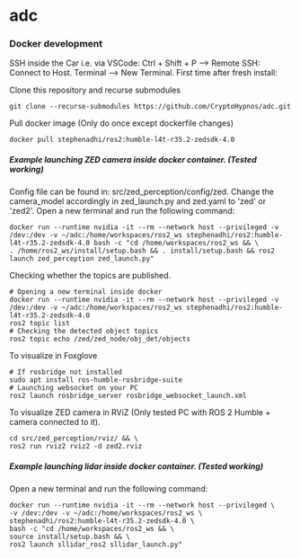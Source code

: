 # adc

### Docker development

SSH inside the Car i.e. via VSCode: Ctrl + Shift + P --> Remote SSH: Connect to Host. Terminal --> New Terminal. First time after fresh install:    

Clone this repository and recurse submodules
    
    git clone --recurse-submodules https://github.com/CryptoHypnos/adc.git

Pull docker image (Only do once except dockerfile changes)

    docker pull stephenadhi/ros2:humble-l4t-r35.2-zedsdk-4.0

##### Example launching ZED camera inside docker container. (Tested working)

Config file can be found in: src/zed_perception/config/zed. Change the camera_model accordingly in zed_launch.py and zed.yaml to 'zed' or 'zed2'.
Open a new terminal and run the following command:

    docker run --runtime nvidia -it --rm --network host --privileged -v /dev:/dev -v ~/adc:/home/workspaces/ros2_ws stephenadhi/ros2:humble-l4t-r35.2-zedsdk-4.0 bash -c "cd /home/workspaces/ros2_ws && \
    . /home/ros2_ws/install/setup.bash && . install/setup.bash && ros2 launch zed_perception zed_launch.py"

Checking whether the topics are published.

    # Opening a new terminal inside docker
    docker run --runtime nvidia -it --rm --network host --privileged -v /dev:/dev -v ~/adc:/home/workspaces/ros2_ws stephenadhi/ros2:humble-l4t-r35.2-zedsdk-4.0
    ros2 topic list
    # Checking the detected object topics
    ros2 topic echo /zed/zed_node/obj_det/objects 

To visualize in Foxglove

    # If rosbridge not installed
    sudo apt install ros-humble-rosbridge-suite
    # Launching websocket on your PC
    ros2 launch rosbridge_server rosbridge_websocket_launch.xml

To visualize ZED camera in RViZ (Only tested PC with ROS 2 Humble + camera connected to it).

    cd src/zed_perception/rviz/ && \
    ros2 run rviz2 rviz2 -d zed2.rviz

##### Example launching lidar inside docker container. (Tested working)
Open a new terminal and run the following command:

    docker run --runtime nvidia -it --rm --network host --privileged \
    -v /dev:/dev -v ~/adc:/home/workspaces/ros2_ws \
    stephenadhi/ros2:humble-l4t-r35.2-zedsdk-4.0 \
    bash -c "cd /home/workspaces/ros2_ws && \
    source install/setup.bash && \ 
    ros2 launch sllidar_ros2 sllidar_launch.py"
